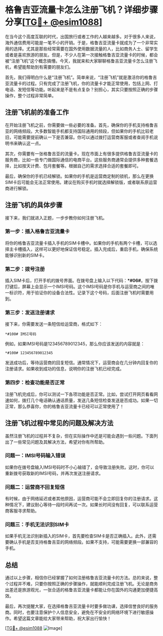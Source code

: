# 格鲁吉亚流量卡怎么注册飞机？详细步骤分享[[TG💪+ @esim1088](https://t.me/s/esim1088)]

在当今这个高度互联的时代，出国旅行或者工作的人越来越多。对于很多人来说，海外通信费用可能是一笔不小的开销。于是，格鲁吉亚流量卡就成为了一个非常实用的选择。尤其是那些经常需要在国外使用数据流量的人，比如商务人士、留学生或者是喜欢旅游的朋友。但是，不少人在第一次接触格鲁吉亚流量卡的时候，都会被“注册飞机”这个概念搞懵。今天，我就来和大家聊聊格鲁吉亚流量卡怎么注册飞机，希望能帮助到有需要的朋友们。

首先，我们得明白什么是“注册飞机”。简单来说，“注册飞机”就是激活你的格鲁吉亚流量卡的过程。只有完成了注册飞机，你的流量卡才能正常使用，包括上网、打电话、发短信等功能。听起来是不是有点复杂？别担心，其实只要按照正确的步骤操作，整个过程非常简单。

## 注册飞机前的准备工作

在开始注册飞机之前，你需要做一些必要的准备。首先，确保你的手机支持格鲁吉亚的网络频段。大多数智能手机都支持国际通用的频段，但如果你的手机比较老旧，可能需要提前确认一下是否兼容。你可以通过拨打运营商客服或者查阅手机说明书来确认这一点。

其次，你需要有一张格鲁吉亚的流量卡。现在市面上有很多提供格鲁吉亚流量卡的服务商，比如一些专门做国际通信的电商平台。这些服务商通常会提供多种套餐选择，比如按天计费、包月套餐等。根据自己的需求选择合适的套餐即可。

最后，确保你的手机已经解锁。如果你的手机是运营商定制的锁机，那么在更换SIM卡后可能会无法正常使用。建议在购买手机时就选择解锁版，或者联系原运营商进行解锁。

## 注册飞机的具体步骤

接下来，我们就进入正题，一步步教你如何注册飞机。

### 第一步：插入格鲁吉亚流量卡

将你的格鲁吉亚流量卡插入手机的SIM卡槽中。如果你的手机有两个卡槽，可以选择主卡槽插入，这样可以更好地保证信号稳定。插入完成后，重启手机，确保系统能够识别新的SIM卡。

### 第二步：拨号注册

插入SIM卡后，打开手机的拨号界面。在拨号盘上输入以下代码：**\*#06#**。按下拨打键后，屏幕上会显示一个IMSI号码。这个IMSI号码是你手机与运营商之间的唯一标识符，用于验证你的设备合法性。记录下这个号码，后面注册飞机时需要用到。

### 第三步：发送注册请求

接下来，你需要发送一条短信给运营商，格式如下：

```
*#100# IMSI号码
```

例如，如果IMSI号码是123456789012345，那么你应该发送的内容就是：

```
*#100# 123456789012345
```

发送成功后，等待运营商的回复短信。通常情况下，运营商会在几分钟内回复你的注册请求。如果收到成功的信息，说明你的注册飞机已经完成。

### 第四步：检查功能是否正常

注册飞机完成后，你可以测试一下各项功能是否正常。比如，尝试打开网页看看网速如何，拨打几个电话确认通话质量，发送几条短信检查发送是否成功。如果一切正常，那么恭喜你，你的格鲁吉亚流量卡已经可以正常使用了！

## 注册飞机过程中常见的问题及解决方法

虽然注册飞机的过程并不复杂，但在实际操作中还是可能会遇到一些问题。下面列出了一些常见问题及其解决方法，希望对你有所帮助。

### 问题一：IMSI号码输入错误

如果你在拨号盘输入IMSI号码时不小心输错了，会导致注册失败。这时，你可以重新拨号获取新的IMSI号码，并再次发送注册请求。

### 问题二：运营商不回复短信

有时候，由于网络延迟或者其他原因，运营商可能不会立即回复你的注册请求。这种情况下，建议耐心等待一段时间再试一次。如果长时间没有回复，可以联系运营商客服寻求帮助。

### 问题三：手机无法识别SIM卡

如果手机无法识别新插入的SIM卡，首先要检查SIM卡是否正确插入。此外，还需要确认手机是否支持格鲁吉亚的网络频段。如果不支持，可能需要更换一部兼容的手机。

## 总结

通过以上步骤，相信你已经掌握了如何注册格鲁吉亚流量卡的方法。总的来说，整个过程并不难，只要你按照正确的步骤操作，就能顺利完成注册飞机。无论是商务出差还是旅游观光，一张合适的格鲁吉亚流量卡都能让你在国外的沟通更加便捷高效。

最后，再次提醒大家，在选择格鲁吉亚流量卡时要多做功课，选择信誉良好的服务商。同时，也要注意保护个人信息安全，避免在不安全的网络环境下进行敏感操作。希望这篇文章能给大家带来帮助，祝大家出行愉快！

[[TG💪+ @esim1088](https://t.me/s/esim1088) ![Image](https://i.postimg.cc/4NQfJmqS/Snipaste-2025-05-13-00-14-12.png)]